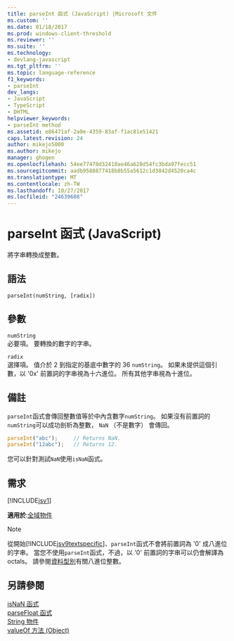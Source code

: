 ```yaml
---
title: parseInt 函式 (JavaScript) |Microsoft 文件
ms.custom: ''
ms.date: 01/18/2017
ms.prod: windows-client-threshold
ms.reviewer: ''
ms.suite: ''
ms.technology:
- devlang-javascript
ms.tgt_pltfrm: ''
ms.topic: language-reference
f1_keywords:
- parseInt
dev_langs:
- JavaScript
- TypeScript
- DHTML
helpviewer_keywords:
- parseInt method
ms.assetid: e86471af-2a0e-4359-83af-f1ac81e51421
caps.latest.revision: 24
author: mikejo5000
ms.author: mikejo
manager: ghogen
ms.openlocfilehash: 54ee77470d32410ae46a628d54fc3bda97fecc51
ms.sourcegitcommit: aadb9588877418b8b55a5612c1d3842d4520ca4c
ms.translationtype: MT
ms.contentlocale: zh-TW
ms.lasthandoff: 10/27/2017
ms.locfileid: "24639608"
---
```

# <a name="parseint-function-javascript"></a>parseInt 函式 (JavaScript)
將字串轉換成整數。  
  
## <a name="syntax"></a>語法  
  
```  
parseInt(numString, [radix])   
```  
  
## <a name="parameters"></a>參數  
 `numString`  
 必要項。 要轉換的數字的字串。  
  
 `radix`  
 選擇項。 值介於 2 到指定的基底中數字的 36 `numString`。 如果未提供這個引數，以 '0x' 前置詞的字串視為十六進位。 所有其他字串視為十進位。  
  
## <a name="remarks"></a>備註  
 `parseInt`函式會傳回整數值等於中內含數字`numString`。 如果沒有前置詞的`numString`可以成功剖析為整數， `NaN` （不是數字） 會傳回。  
  
```JavaScript  
parseInt("abc");     // Returns NaN.  
parseInt("12abc");   // Returns 12.  
```  
  
 您可以針對測試`NaN`使用`isNaN`函式。  
  
## <a name="requirements"></a>需求  
 [!INCLUDE[jsv1](../../javascript/misc/includes/jsv1-md.md)]  
  
 **適用於**:[全域物件](../../javascript/reference/global-object-javascript.md)  
  
> [!NOTE]
>  從開始[!INCLUDE[jsv9textspecific](../../javascript/reference/includes/jsv9textspecific-md.md)]、`parseInt`函式不會將前置詞為 '0' 成八進位的字串。 當您不使用`parseInt`函式，不過，以 '0' 前置詞的字串可以仍會解譯為 octals。 請參閱[資料型別](../../javascript/data-types-javascript.md)有關八進位整數。  
  
## <a name="see-also"></a>另請參閱  
 [isNaN 函式](../../javascript/reference/isnan-function-javascript.md)   
 [parseFloat 函式](../../javascript/reference/parsefloat-function-javascript.md)   
 [String 物件](../../javascript/reference/string-object-javascript.md)   
 [valueOf 方法 (Object)](../../javascript/reference/valueof-method-object-javascript.md)